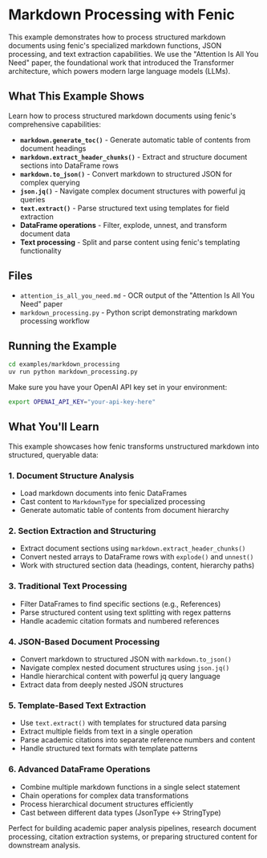 # Markdown Processing with Fenic

This example demonstrates how to process structured markdown documents using fenic's specialized markdown functions, JSON processing, and text extraction capabilities. We use the "Attention Is All You Need" paper, the foundational work that introduced the Transformer architecture, which powers modern large language models (LLMs).

## What This Example Shows

Learn how to process structured markdown documents using fenic's comprehensive capabilities:

- **`markdown.generate_toc()`** - Generate automatic table of contents from document headings
- **`markdown.extract_header_chunks()`** - Extract and structure document sections into DataFrame rows
- **`markdown.to_json()`** - Convert markdown to structured JSON for complex querying
- **`json.jq()`** - Navigate complex document structures with powerful jq queries
- **`text.extract()`** - Parse structured text using templates for field extraction
- **DataFrame operations** - Filter, explode, unnest, and transform document data
- **Text processing** - Split and parse content using fenic's templating functionality

## Files

- `attention_is_all_you_need.md` - OCR output of the "Attention Is All You Need" paper
- `markdown_processing.py` - Python script demonstrating markdown processing workflow

## Running the Example

```bash
cd examples/markdown_processing
uv run python markdown_processing.py
```

Make sure you have your OpenAI API key set in your environment:

```bash
export OPENAI_API_KEY="your-api-key-here"
```

## What You'll Learn

This example showcases how fenic transforms unstructured markdown into structured, queryable data:

### 1. Document Structure Analysis

- Load markdown documents into fenic DataFrames
- Cast content to `MarkdownType` for specialized processing
- Generate automatic table of contents from document hierarchy

### 2. Section Extraction and Structuring

- Extract document sections using `markdown.extract_header_chunks()`
- Convert nested arrays to DataFrame rows with `explode()` and `unnest()`
- Work with structured section data (headings, content, hierarchy paths)

### 3. Traditional Text Processing

- Filter DataFrames to find specific sections (e.g., References)
- Parse structured content using text splitting with regex patterns
- Handle academic citation formats and numbered references

### 4. JSON-Based Document Processing

- Convert markdown to structured JSON with `markdown.to_json()`
- Navigate complex nested document structures using `json.jq()`
- Handle hierarchical content with powerful jq query language
- Extract data from deeply nested JSON structures

### 5. Template-Based Text Extraction

- Use `text.extract()` with templates for structured data parsing
- Extract multiple fields from text in a single operation
- Parse academic citations into separate reference numbers and content
- Handle structured text formats with template patterns

### 6. Advanced DataFrame Operations

- Combine multiple markdown functions in a single select statement
- Chain operations for complex data transformations
- Process hierarchical document structures efficiently
- Cast between different data types (JsonType ↔ StringType)

Perfect for building academic paper analysis pipelines, research document processing, citation extraction systems, or preparing structured content for downstream analysis.
